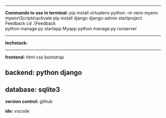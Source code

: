 ---------------------------------------------------------
**Commands to use in terminal:**
pip install virtualenv
python -m venv myenv
myenv\Scripts\activate
pip install django
django-admin startproject Feedback
cd .\Feedback\
python manage.py startapp Myapp
python manage.py runserver

---------------------------------------------------------------
**techstack:**
_______________
**frontend:**
html 
css
bootstrap

**backend:**
python
django
------------
**database:**
sqlite3
----------------------------

**version control:**
  github

**ide:**
vscode
